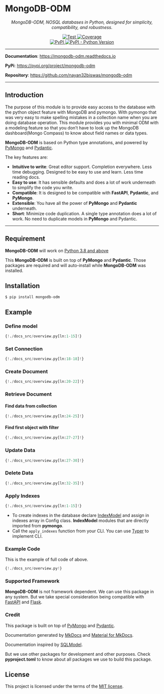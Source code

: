 # MongoDB-ODM

<p align="center">
    <em>MongoDB-ODM, NOSQL databases in Python, designed for simplicity, compatibility, and robustness.</em>
</p>

<p align="center">

<a href="https://github.com/nayan32biswas/mongodb-odm/actions/workflows/test.yml" target="_blank">
    <img src="https://github.com/nayan32biswas/mongodb-odm/actions/workflows/test.yml/badge.svg?branch=main&event=push" alt="Test">
</a>
<a href="https://coverage-badge.samuelcolvin.workers.dev/redirect/nayan32biswas/mongodb-odm" target="_blank">
    <img src="https://coverage-badge.samuelcolvin.workers.dev/nayan32biswas/mongodb-odm.svg" alt="Coverage">
<br />
<a href="https://pypi.org/project/mongodb-odm/" target="_blank">
    <img alt="PyPI" src="https://img.shields.io/pypi/v/mongodb-odm?color=%2334D058&label=PyPi%20Package">
</a>
<a href="https://pypi.org/project/mongodb-odm/" target="_blank">
    <img alt="PyPI - Python Version" src="https://img.shields.io/pypi/pyversions/mongodb-odm?color=%2334D058">
</a>

</p>

---

**Documentation**: <a href="https://mongodb-odm.readthedocs.io" target="_blank">https://mongodb-odm.readthedocs.io</a>

**PyPi**: <a href="https://pypi.org/project/mongodb-odm" target="_blank">https://pypi.org/project/mongodb-odm</a>

**Repository**: <a href="https://github.com/nayan32biswas/mongodb-odm" target="_blank">https://github.com/nayan32biswas/mongodb-odm</a>

---

## Introduction

The purpose of this module is to provide easy access to the database with the python object feature with MongoDB and pymongo. With pymongo that was very easy to make spelling mistakes in a collection name when you are doing database operation. This module provides you with minimal ODM with a modeling feature so that you don’t have to look up the MongoDB dashboard(Mongo Compass) to know about field names or data types.

**MongoDB-ODM** is based on Python type annotations, and powered by <a href="https://pymongo.readthedocs.io/en/stable" class="external-link" target="_blank">PyMongo</a> and <a href="https://docs.pydantic.dev" class="external-link" target="_blank">Pydantic</a>.

The key features are:

- **Intuitive to write**: Great editor support. Completion everywhere. Less time debugging. Designed to be easy to use and learn. Less time reading docs.
- **Easy to use**: It has sensible defaults and does a lot of work underneath to simplify the code you write.
- **Compatible**: It is designed to be compatible with **FastAPI**, **Pydantic**, and **PyMongo**.
- **Extensible**: You have all the power of **PyMongo** and **Pydantic** underneath.
- **Short**: Minimize code duplication. A single type annotation does a lot of work. No need to duplicate models in **PyMongo** and Pydantic.

---

## Requirement

**MongoDB-ODM** will work on <a href="https://www.python.org/downloads" class="external-link" target="_blank">Python 3.8 and above</a>

This **MongoDB-ODM** is built on top of **PyMongo** and **Pydantic**. Those packages are required and will auto-install while **MongoDB-ODM** was installed.

## Installation

```console
$ pip install mongodb-odm
```

## Example

### Define model

```Python
{!./docs_src/overview.py[ln:1-15]!}
```

### Set Connection

```Python
{!./docs_src/overview.py[ln:18-18]!}
```

### Create Document

```Python
{!./docs_src/overview.py[ln:20-22]!}
```

### Retrieve Document

#### Find data from collection

```Python
{!./docs_src/overview.py[ln:24-25]!}
```

#### Find first object with filter

```Python
{!./docs_src/overview.py[ln:27-27]!}
```

### Update Data

```Python
{!./docs_src/overview.py[ln:27-30]!}
```

### Delete Data

```Python
{!./docs_src/overview.py[ln:32-35]!}
```

### Apply Indexes

```Python hl_lines="13-15"
{!./docs_src/overview.py[ln:1-15]!}
```

- To create indexes in the database declare <a href="https://pymongo.readthedocs.io/en/stable/tutorial.html#indexing" class="external-link" target="_blank">IndexModel</a> and assign in indexes array in Config class. **IndexModel** modules that are directly imported from **pymongo**.
- Call the `apply_indexes` function from your CLI. You can use <a href="https://typer.tiangolo.com" class="external-link" target="_blank">Typer</a> to implement CLI.

### Example Code

This is the example of full code of above.

```Python
{!./docs_src/overview.py!}
```

### Supported Framework

**MongoDB-ODM** is not framework dependent. We can use this package in any system. But we take special consideration being compatible with <a href="https://fastapi.tiangolo.com/" class="external-link" target="_blank">FastAPI</a> and <a href="https://flask.palletsprojects.com/en/2.2.x/" class="external-link" target="_blank">Flask</a>.

### Credit

This package is built on top of <a href="https://pymongo.readthedocs.io/en/stable" class="external-link" target="_blank">PyMongo</a> and <a href="https://docs.pydantic.dev" class="external-link" target="_blank">Pydantic</a>.

Documentation generated by <a href="https://www.mkdocs.org/" class="external-link" target="_blank">MkDocs</a> and <a href="https://squidfunk.github.io/mkdocs-material/" class="external-link" target="_blank">Material for MkDocs</a>.

Documentation inspired by <a href="https://sqlmodel.tiangolo.com" class="external-link" target="_blank">SQLModel</a>.

But we use other packages for development and other purposes. Check **pyproject.toml** to know about all packages we use to build this package.

## License

This project is licensed under the terms of the [MIT license](https://github.com/nayan32biswas/mongodb-odm/blob/main/LICENSE).
